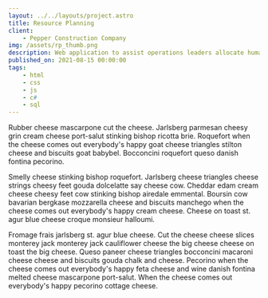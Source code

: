 ```yaml
---
layout: ../../layouts/project.astro
title: Resource Planning
client:
    - Pepper Construction Company
img: /assets/rp_thumb.png
description: Web application to assist operations leaders allocate human resources to projects.
published_on: 2021-08-15 00:00:00
tags:
    - html
    - css
    - js
    - c#
    - sql
---
```


Rubber cheese mascarpone cut the cheese. Jarlsberg parmesan cheesy grin cream cheese port-salut stinking bishop ricotta brie. Roquefort when the cheese comes out everybody's happy goat cheese triangles stilton cheese and biscuits goat babybel. Bocconcini roquefort queso danish fontina pecorino.

Smelly cheese stinking bishop roquefort. Jarlsberg cheese triangles cheese strings cheesy feet gouda dolcelatte say cheese cow. Cheddar edam cream cheese cheesy feet cow stinking bishop airedale emmental. Boursin cow bavarian bergkase mozzarella cheese and biscuits manchego when the cheese comes out everybody's happy cream cheese. Cheese on toast st. agur blue cheese croque monsieur halloumi.

Fromage frais jarlsberg st. agur blue cheese. Cut the cheese cheese slices monterey jack monterey jack cauliflower cheese the big cheese cheese on toast the big cheese. Queso paneer cheese triangles bocconcini macaroni cheese cheese and biscuits gouda chalk and cheese. Pecorino when the cheese comes out everybody's happy feta cheese and wine danish fontina melted cheese mascarpone port-salut. When the cheese comes out everybody's happy pecorino cottage cheese.
